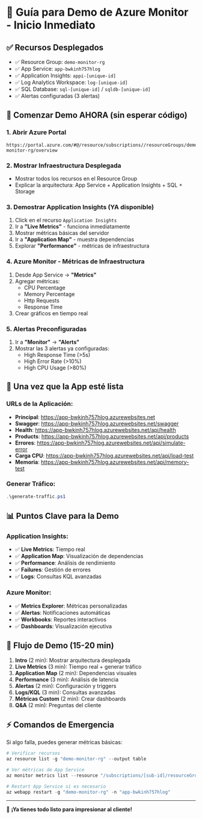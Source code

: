 # 🎯 Guía para Demo de Azure Monitor - Inicio Inmediato

## ✅ Recursos Desplegados
- ✅ Resource Group: `demo-monitor-rg`
- ✅ App Service: `app-bwkinh757hlog`
- ✅ Application Insights: `appi-[unique-id]`
- ✅ Log Analytics Workspace: `log-[unique-id]`
- ✅ SQL Database: `sql-[unique-id]` / `sqldb-[unique-id]`
- ✅ Alertas configuradas (3 alertas)

## 🚀 Comenzar Demo AHORA (sin esperar código)

### 1. **Abrir Azure Portal**
```
https://portal.azure.com/#@/resource/subscriptions//resourceGroups/demo-monitor-rg/overview
```

### 2. **Mostrar Infraestructura Desplegada**
- Mostrar todos los recursos en el Resource Group
- Explicar la arquitectura: App Service + Application Insights + SQL + Storage

### 3. **Demostrar Application Insights (YA disponible)**
1. Click en el recurso `Application Insights`
2. Ir a **"Live Metrics"** - funciona inmediatamente
3. Mostrar métricas básicas del servidor
4. Ir a **"Application Map"** - muestra dependencias
5. Explorar **"Performance"** - métricas de infraestructura

### 4. **Azure Monitor - Métricas de Infraestructura**
1. Desde App Service → **"Metrics"**
2. Agregar métricas:
   - CPU Percentage
   - Memory Percentage  
   - Http Requests
   - Response Time
3. Crear gráficos en tiempo real

### 5. **Alertas Preconfiguradas**
1. Ir a **"Monitor"** → **"Alerts"**
2. Mostrar las 3 alertas ya configuradas:
   - High Response Time (>5s)
   - High Error Rate (>10%)
   - High CPU Usage (>80%)

## 🔧 Una vez que la App esté lista

### URLs de la Aplicación:
- **Principal**: https://app-bwkinh757hlog.azurewebsites.net
- **Swagger**: https://app-bwkinh757hlog.azurewebsites.net/swagger
- **Health**: https://app-bwkinh757hlog.azurewebsites.net/api/health
- **Products**: https://app-bwkinh757hlog.azurewebsites.net/api/products
- **Errores**: https://app-bwkinh757hlog.azurewebsites.net/api/simulate-error
- **Carga CPU**: https://app-bwkinh757hlog.azurewebsites.net/api/load-test
- **Memoria**: https://app-bwkinh757hlog.azurewebsites.net/api/memory-test

### Generar Tráfico:
```powershell
.\generate-traffic.ps1
```

## 📊 Puntos Clave para la Demo

### Application Insights:
- ✅ **Live Metrics**: Tiempo real
- ✅ **Application Map**: Visualización de dependencias
- ✅ **Performance**: Análisis de rendimiento
- ✅ **Failures**: Gestión de errores
- ✅ **Logs**: Consultas KQL avanzadas

### Azure Monitor:
- ✅ **Metrics Explorer**: Métricas personalizadas
- ✅ **Alertas**: Notificaciones automáticas
- ✅ **Workbooks**: Reportes interactivos
- ✅ **Dashboards**: Visualización ejecutiva

## 🎪 Flujo de Demo (15-20 min)

1. **Intro** (2 min): Mostrar arquitectura desplegada
2. **Live Metrics** (3 min): Tiempo real + generar tráfico
3. **Application Map** (2 min): Dependencias visuales
4. **Performance** (3 min): Análisis de latencia
5. **Alertas** (2 min): Configuración y triggers
6. **Logs/KQL** (3 min): Consultas avanzadas
7. **Métricas Custom** (2 min): Crear dashboards
8. **Q&A** (2 min): Preguntas del cliente

## ⚡ Comandos de Emergencia

Si algo falla, puedes generar métricas básicas:
```powershell
# Verificar recursos
az resource list -g "demo-monitor-rg" --output table

# Ver métricas de App Service
az monitor metrics list --resource "/subscriptions/[sub-id]/resourceGroups/demo-monitor-rg/providers/Microsoft.Web/sites/app-bwkinh757hlog" --metric "CpuPercentage"

# Restart App Service si es necesario
az webapp restart -g "demo-monitor-rg" -n "app-bwkinh757hlog"
```

---
🎉 **¡Ya tienes todo listo para impresionar al cliente!**
